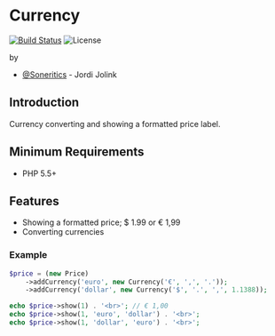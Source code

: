 # Currency #

[![Build Status](https://api.travis-ci.org/Soneritics/Currency.svg?branch=master)](https://travis-ci.org/Soneritics/Currency)
![License](http://img.shields.io/badge/license-MIT-green.svg)

by
* [@Soneritics](https://github.com/Soneritics) - Jordi Jolink


## Introduction ##
Currency converting and showing a formatted price label.

## Minimum Requirements ##

- PHP 5.5+

## Features ##

- Showing a formatted price; $ 1.99 or € 1,99
- Converting currencies

### Example ###

```php
$price = (new Price)
    ->addCurrency('euro', new Currency('€', ',', '.'));
    ->addCurrency('dollar', new Currency('$', '.', ',', 1.1388));

echo $price->show(1) . '<br>'; // € 1,00
echo $price->show(1, 'euro', 'dollar') . '<br>';
echo $price->show(1, 'dollar', 'euro') . '<br>';
```
